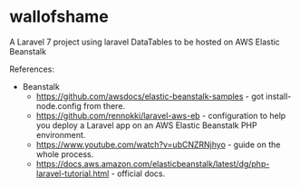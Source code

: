 # wallofshame

A Laravel 7 project using laravel DataTables to be hosted on AWS Elastic Beanstalk

References:
 - Beanstalk
     * https://github.com/awsdocs/elastic-beanstalk-samples - got install-node.config from there.
     * https://github.com/rennokki/laravel-aws-eb - configuration to help you deploy a Laravel app on an AWS Elastic Beanstalk PHP environment.
     * https://www.youtube.com/watch?v=ubCNZRNjhyo - guide on the whole process.
     * https://docs.aws.amazon.com/elasticbeanstalk/latest/dg/php-laravel-tutorial.html - official docs.